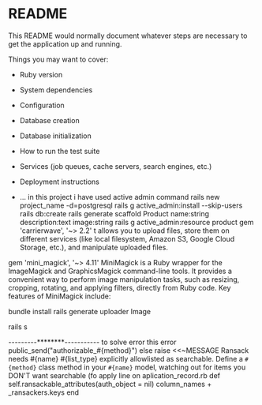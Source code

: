 # README

This README would normally document whatever steps are necessary to get the
application up and running.

Things you may want to cover:

* Ruby version

* System dependencies

* Configuration

* Database creation

* Database initialization

* How to run the test suite

* Services (job queues, cache servers, search engines, etc.)

* Deployment instructions

* ...
in this project i have used active admin command 
 rails new project_name -d=postgresql 
 rails g active_admin:install --skip-users
 rails db:create 
 rails generate scaffold Product name:string description:text image:string
 rails g active_admin:resource product
 gem 'carrierwave', '~> 2.2'   t allows you to upload files, store them on different services (like local filesystem, Amazon S3, Google Cloud Storage, etc.), and manipulate uploaded files.

 gem 'mini_magick', '~> 4.11'  MiniMagick is a Ruby wrapper for the ImageMagick and GraphicsMagick command-line tools. It provides a convenient way to perform image manipulation tasks, such as resizing, cropping, rotating, and applying filters, directly from Ruby code. Key features of MiniMagick include:

 bundle install
 rails generate uploader Image

 rails s
 

---------********-----------
to solve error this error  public_send("authorizable_#{method}")
          else
            raise <<~MESSAGE
              Ransack needs #{name} #{list_type} explicitly allowlisted as
              searchable. Define a `#{method}` class method in your `#{name}`
              model, watching out for items you DON'T want searchable (fo
apply line on aplication_record.rb 
     def self.ransackable_attributes(auth_object = nil)
    column_names + _ransackers.keys
     end
